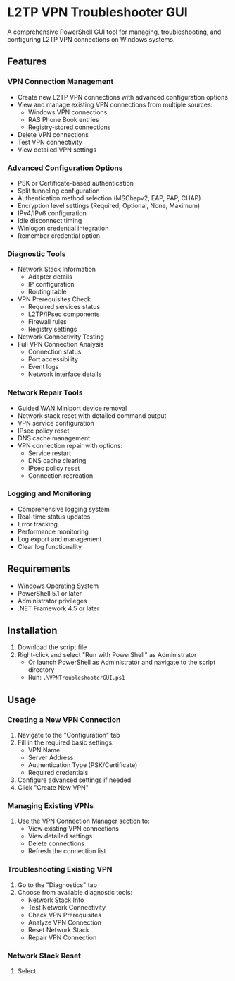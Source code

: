 # L2TP VPN Troubleshooter GUI

A comprehensive PowerShell GUI tool for managing, troubleshooting, and configuring L2TP VPN connections on Windows systems.

## Features

### VPN Connection Management
- Create new L2TP VPN connections with advanced configuration options
- View and manage existing VPN connections from multiple sources:
  - Windows VPN connections
  - RAS Phone Book entries
  - Registry-stored connections
- Delete VPN connections
- Test VPN connectivity
- View detailed VPN settings

### Advanced Configuration Options
- PSK or Certificate-based authentication
- Split tunneling configuration
- Authentication method selection (MSChapv2, EAP, PAP, CHAP)
- Encryption level settings (Required, Optional, None, Maximum)
- IPv4/IPv6 configuration
- Idle disconnect timing
- Winlogon credential integration
- Remember credential option

### Diagnostic Tools
- Network Stack Information
  - Adapter details
  - IP configuration
  - Routing table
- VPN Prerequisites Check
  - Required services status
  - L2TP/IPsec components
  - Firewall rules
  - Registry settings
- Network Connectivity Testing
- Full VPN Connection Analysis
  - Connection status
  - Port accessibility
  - Event logs
  - Network interface details

### Network Repair Tools
- Guided WAN Miniport device removal
- Network stack reset with detailed command output
- VPN service configuration
- IPsec policy reset
- DNS cache management
- VPN connection repair with options:
  - Service restart
  - DNS cache clearing
  - IPsec policy reset
  - Connection recreation

### Logging and Monitoring
- Comprehensive logging system
- Real-time status updates
- Error tracking
- Performance monitoring
- Log export and management
- Clear log functionality

## Requirements
- Windows Operating System
- PowerShell 5.1 or later
- Administrator privileges
- .NET Framework 4.5 or later

## Installation
1. Download the script file
2. Right-click and select "Run with PowerShell" as Administrator
   - Or launch PowerShell as Administrator and navigate to the script directory
   - Run: `.\VPNTroubleshooterGUI.ps1`

## Usage

### Creating a New VPN Connection
1. Navigate to the "Configuration" tab
2. Fill in the required basic settings:
   - VPN Name
   - Server Address
   - Authentication Type (PSK/Certificate)
   - Required credentials
3. Configure advanced settings if needed
4. Click "Create New VPN"

### Managing Existing VPNs
1. Use the VPN Connection Manager section to:
   - View existing VPN connections
   - View detailed settings
   - Delete connections
   - Refresh the connection list

### Troubleshooting Existing VPN
1. Go to the "Diagnostics" tab
2. Choose from available diagnostic tools:
   - Network Stack Info
   - Test Network Connectivity
   - Check VPN Prerequisites
   - Analyze VPN Connection
   - Reset Network Stack
   - Repair VPN Connection

### Network Stack Reset
1. Select